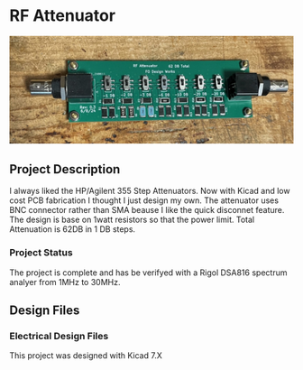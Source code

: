 # RF Attenuator

![Robot_Front](https://github.com/jerryok826/RF-Attenuator/blob/main/Pictures/IMG_7559.jpeg)

## Project Description
I always liked the HP/Agilent 355 Step Attenuators. Now with Kicad and low cost PCB fabrication I thought I just design my own. The attenuator uses BNC connector rather than SMA beause I like the quick disconnet feature. The design is base on 1watt resistors so that the power limit. Total Attenuation is 62DB in 1 DB steps.

### Project Status
The project is complete and has be verifyed with a Rigol DSA816 spectrum analyer from 1MHz to 30MHz.

## Design Files
### Electrical Design Files
This project was designed with Kicad 7.X 


